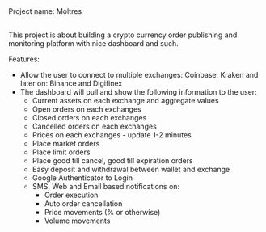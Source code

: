 ##
Project name: Moltres
##

This project is about building a crypto currency order publishing and 
monitoring platform with nice dashboard and such.

Features:
- Allow the user to connect to multiple exchanges: Coinbase, Kraken and later on: Binance and Digifinex
- The dashboard will pull and show the following information to the user:
    - Current assets on each exchange and aggregate values
    - Open orders on each exchanges
    - Closed orders on each exchanges
    - Cancelled orders on each exchanges
    - Prices on each exchanges - update 1-2 minutes
    - Place market orders
    - Place limit orders
    - Place good till cancel, good till expiration orders
    - Easy deposit and withdrawal between wallet and exchange
    - Google Authenticator to Login
    - SMS, Web and Email based notifications on:
        - Order execution
        - Auto order cancellation
        - Price movements (% or otherwise)
        - Volume movements
